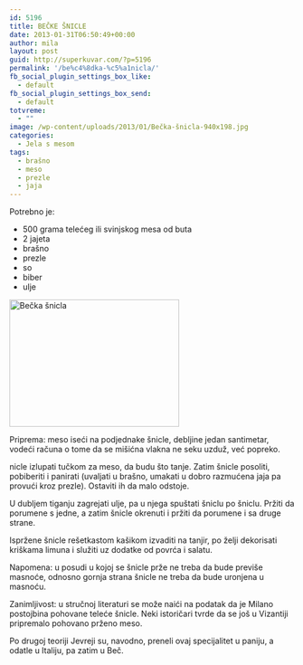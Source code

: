 ```yaml
---
id: 5196
title: BEČKE ŠNICLE
date: 2013-01-31T06:50:49+00:00
author: mila
layout: post
guid: http://superkuvar.com/?p=5196
permalink: '/be%c4%8dka-%c5%a1nicla/'
fb_social_plugin_settings_box_like:
  - default
fb_social_plugin_settings_box_send:
  - default
totvreme:
  - ""
image: /wp-content/uploads/2013/01/Bečka-šnicla-940x198.jpg
categories:
  - Jela s mesom
tags:
  - brašno
  - meso
  - prezle
  - jaja
---
```

Potrebno je:

  * 500 grama telećeg ili svinjskog mesa od buta
  * 2 jajeta
  * brašno
  * prezle
  * so
  * biber
  * ulje

<img class="alignnone size-medium wp-image-5194" src="//superkuvar.com/wp-content/uploads/2013/01/Bečka-šnicla-300x225.jpg" alt="Bečka šnicla" width="300" height="225" /> 

Priprema: meso iseći na podjednake šnicle, debljine jedan santimetar, vodeći računa o tome da se mišićna vlakna ne seku uzduž, već popreko.

 nicle izlupati tučkom za meso, da budu što tanje. Zatim šnicle posoliti, pobiberiti i panirati (uvaljati u brašno, umakati u dobro razmućena jaja pa provući kroz prezle). Ostaviti ih da malo odstoje.

U dubljem tiganju zagrejati ulje, pa u njega spuštati šniclu po šniclu. Pržiti da porumene s jedne, a zatim šnicle okrenuti i pržiti da porumene i sa druge strane.

Ispržene šnicle rešetkastom kašikom izvaditi na tanjir, po želji dekorisati kriškama limuna i služiti uz dodatke od povrća i salatu.

Napomena: u posudi u kojoj se šnicle prže ne treba da bude previše masnoće, odnosno gornja strana šnicle ne treba da bude uronjena u masnoću.

Zanimljivost: u stručnoj literaturi se može naići na podatak da je Milano postojbina pohovane teleće šnicle. Neki istoričari tvrde da se još u Vizantiji pripremalo pohovano prženo meso.

Po drugoj teoriji Jevreji su, navodno, preneli ovaj specijalitet u  paniju, a odatle u Italiju, pa zatim u Beč.

&nbsp;
